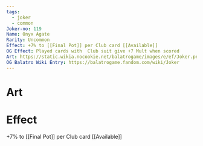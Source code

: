 ```yaml
---
tags:
  - joker
  - common
Joker-no: 119
Name: Onyx Agate
Rarity: Uncommon
Effect: +7% to [[Final Pot]] per Club card [[Available]]
OG Effect: Played cards with  Club suit give +7 Mult when scored
Art: https://static.wikia.nocookie.net/balatrogame/images/e/ef/Joker.png/revision/latest?cb=20230925003651
OG Balatro Wiki Entry: https://balatrogame.fandom.com/wiki/Joker
---
```

# Art
# Effect
+7% to [[Final Pot]] per Club card [[Available]]